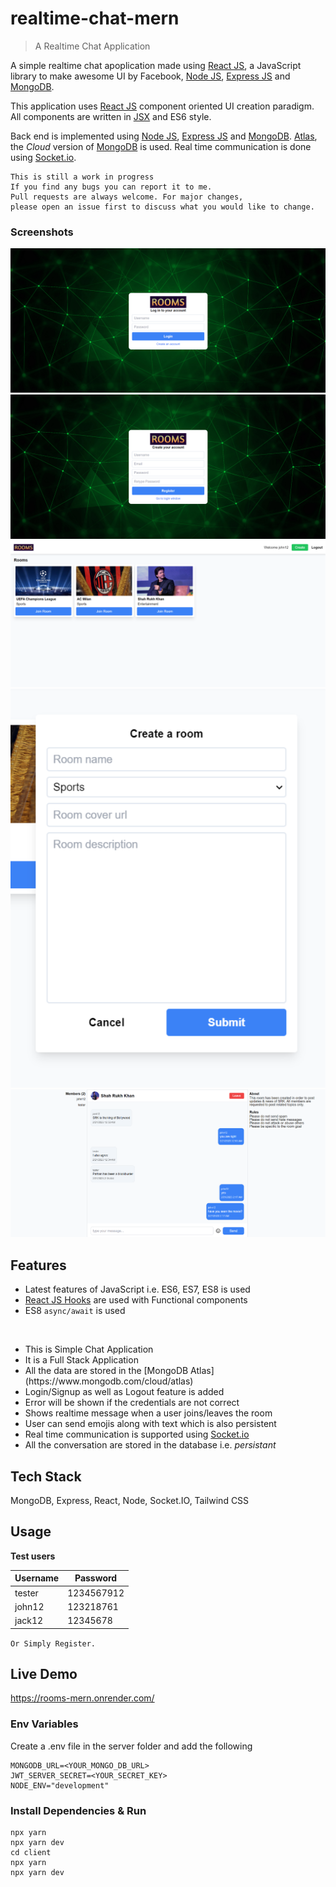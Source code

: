 # realtime-chat-mern

> A Realtime Chat Application

A simple realtime chat apoplication made using [React JS](https://reactjs.org/docs/getting-started.html), a JavaScript library to make awesome UI by Facebook, [Node JS](https://nodejs.org/en/docs), [Express JS](https://expressjs.com/en/api.html) and [MongoDB](https://docs.mongodb.com/).

This application uses [React JS](https://reactjs.org/docs/getting-started.html) component oriented UI creation paradigm. All components are written in [JSX](https://reactjs.org/docs/jsx-in-depth.html) and ES6 style.

Back end is implemented using [Node JS](https://nodejs.org/en/docs), [Express JS](https://expressjs.com/en/api.html) and [MongoDB](https://docs.mongodb.com/). [Atlas](https://www.mongodb.com/cloud/atlas), the _Cloud_ version of [MongoDB](https://docs.mongodb.com/) is used. Real time communication is done using [Socket.io](https://www.npmjs.com/package/socket.io).

```
This is still a work in progress
If you find any bugs you can report it to me.
Pull requests are always welcome. For major changes, 
please open an issue first to discuss what you would like to change.

```

### Screenshots

![Login](/screenshots/login.png "Login")
![Register](/screenshots/register.png "Register")
![Homepage](/screenshots/home.png "Homepage")
![Createroom](/screenshots/create.png "Createroom")
![Chatroom](/screenshots/chat.png "Chatroom")


## Features

- Latest features of JavaScript i.e. ES6, ES7, ES8 is used
- [React JS Hooks](https://reactjs.org/docs/hooks-intro.html) are used with Functional components
- ES8 `async/await` is used

<br/>

<ul>
 <li> This is Simple Chat Application </li>
 <li> It is a Full Stack Application </li>
 <li>All the data are stored in the [MongoDB Atlas](https://www.mongodb.com/cloud/atlas) </li>
 <li>Login/Signup as well as Logout feature is added </li>
 <li>Error will be shown if the credentials are not correct</li>
 <li>Shows realtime message when a user joins/leaves the room</li>
 <li>User can send emojis along with text which is also persistent</li>
 <li>Real time communication is supported using <a href="https://www.npmjs.com/package/socket.io">Socket.io</a></li>
 <li> All the conversation are stored in the database i.e. <i>persistant</i>
</ul>


## Tech Stack

MongoDB, Express, React, Node, Socket.IO, Tailwind CSS

## Usage

**Test users**

| Username | Password  |
| -------- | --------- |
| tester | 1234567912 |
| john12 | 123218761 |
| jack12 | 12345678 |
``` Or Simply Register.  ```


## Live Demo

https://rooms-mern.onrender.com/


### Env Variables

Create a .env file in the server folder and add the following

```
MONGODB_URL=<YOUR_MONGO_DB_URL>
JWT_SERVER_SECRET=<YOUR_SECRET_KEY>
NODE_ENV="development"
```

### Install Dependencies & Run

```
npx yarn
npx yarn dev
cd client
npx yarn
npx yarn dev
```


